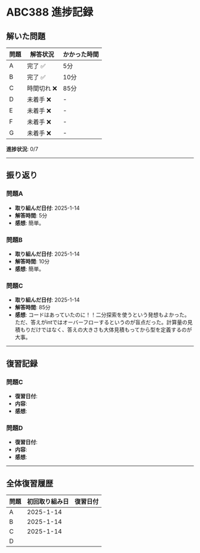 # ABC388 進捗記録

## 解いた問題
| 問題 | 解答状況 | かかった時間 |
|------|----------|--------------|
| A    | 完了 ✅　| 5分           |
| B    | 完了 ✅ | 10分           |
| C    | 時間切れ ❌| 85分            |
| D    | 未着手 ❌ | -            |
| E    | 未着手 ❌ | -            |
| F    | 未着手 ❌ | -            |
| G    | 未着手 ❌ | -            |

**進捗状況**: 0/7

---

## 振り返り
### 問題A
- **取り組んだ日付**: 2025-1-14
- **解答時間**: 5分
- **感想**: 簡単。

### 問題B
- **取り組んだ日付**: 2025-1-14
- **解答時間**: 10分
- **感想**: 簡単。

### 問題C
- **取り組んだ日付**: 2025-1-14
- **解答時間**: 85分
- **感想**: コードはあっていたのに！！二分探索を使うという発想もよかった。ただ、答えがintではオーバーフローするというのが盲点だった。計算量の見積もりだけではなく、答えの大きさも大体見積もってから型を定義するのが大事。

---

## 復習記録
### 問題C
- **復習日付**: 
- **内容**: 
- **感想**: 

### 問題D
- **復習日付**: 
- **内容**: 
- **感想**: 

---

## 全体復習履歴
| 問題 | 初回取り組み日 | 復習日付 |
|------|----------------|----------|
| A    |2025-1-14                |          |
| B    |2025-1-14                |          |
| C    |2025-1-14                |          |
| D    |                |          |
